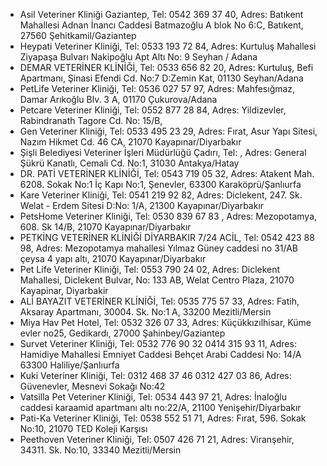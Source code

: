 - Asil Veteriner Kliniği Gaziantep, Tel: 0542 369 37 40, Adres: Batıkent Mahallesi Adnan İnancı Caddesi Batmazoğlu A blok No 6:C, Batıkent, 27560 Şehitkamil/Gaziantep
- Heypati Veteriner Kliniği, Tel: 0533 193 72 84, Adres: Kurtuluş Mahallesi Ziyapaşa Bulvarı Nakipoğlu Apt Altı No: 9 Seyhan / Adana
- DEMAR VETERİNER KLİNİĞİ, Tel: 0533 656 82 20, Adres: Kurtuluş, Befi Apartmanı, Şinasi Efendi Cd. No:7 D:Zemin Kat, 01130 Seyhan/Adana
- PetLife Veteriner Kliniği, Tel: 0536 027 57 97, Adres: Mahfesığmaz, Damar Arıkoğlu Blv. 3 A, 01170 Çukurova/Adana
- Petcare Veteriner Kliniği, Tel: 0552 877 28 84, Adres: Yildizevler, Rabindranath Tagore Cd. No: 15/B,
- Gen Veteriner Kliniği, Tel: 0533 495 23 29, Adres: Fırat, Asur Yapı Sitesi, Nazım Hikmet Cd. 46 CA, 21070 Kayapınar/Diyarbakır
- Şişli Belediyesi Veteriner İşleri Müdürlüğü Çadırı, Tel:  , Adres: General Şükrü Kanatlı, Cemali Cd. No:1, 31030 Antakya/Hatay
- DR. PATİ VETERİNER KLİNİĞİ, Tel: 0543 719 05 32, Adres: Atakent Mah. 6208. Sokak No:1 İç Kapı No:1, Şenevler, 63300 Karaköprü/Şanlıurfa
- Kare Veteriner Kliniği, Tel: 0541 219 92 82, Adres: Diclekent, 247. Sk. Welat - Erdem Sitesi D:No: 1/A, 21300 Kayapınar/Diyarbakır
- PetsHome Veteriner Kliniği, Tel: 0530 839 67 83 , Adres: Mezopotamya, 608. Sk 14/B, 21070 Kayapınar/Diyarbakır
- PETKİNG VETERİNER KLİNİĞİ DİYARBAKIR 7/24 ACİL, Tel: 0542 423 88 98, Adres: Mezopotamya mahallesi Yılmaz Güney caddesi no 31/AB çeysa 4 yapı altı, 21070 Kayapınar/Diyarbakır
- Pet Life Veteriner Kliniği, Tel: 0553 790 24 02, Adres: Diclekent Mahallesi, Diclekent Bulvar, No: 133 AB, Welat Centro Plaza, 21070 Kayapinar, Diyarbakir
- ALİ BAYAZIT VETERİNER KLİNİĞİ, Tel: 0535 775 57 33, Adres: Fatih, Aksaray Apartmanı, 30004. Sk. No:1 A, 33200 Mezitli/Mersin
- Miya Hav Pet Hotel, Tel: 0532 326 07 33, Adres: Küçükkızılhisar, Küme evler no25, Gedikardı, 27000 Şahinbey/Gaziantep
- Survet Veteriner Kliniği, Tel: 0532 776 90 32
0414 315 93 11, Adres: Hamidiye Mahallesi Emniyet Caddesi Behçet Arabi Caddesi No: 14/A 63300 Haliliye/Şanlıurfa
- Kuki Veteriner Kliniği, Tel: 0312 468 37 46
0312 427 03 86, Adres: Güvenevler, Mesnevi Sokağı No:42
- Vatsilla Pet Veteriner Kliniği, Tel: 0534 443 97 21, Adres: İnaloğlu caddesi karaamid apartmanı altı no:22/A, 21100 Yenişehir/Diyarbakır
- Pati-Ka Veteriner Kliniği, Tel: 0538 552 51 71, Adres: Fırat, 596. Sokak No:10, 21070 TED Koleji Karşısı
- Peethoven Veteriner Kliniği, Tel: 0507 426 71 21, Adres: Viranşehir, 34311. Sk. No:10, 33340 Mezitli/Mersin
